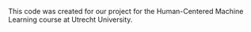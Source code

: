 This code was created for our project for the Human-Centered Machine Learning course at Utrecht University. 